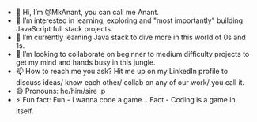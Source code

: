 - 👋 Hi, I’m @MkAnant, you can call me Anant.
- 👀 I’m interested in learning, exploring and "most importantly" building JavaScript full stack projects.
- 🌱 I’m currently learning Java stack to dive more in this world of 0s and 1s.
- 💞️ I’m looking to collaborate on beginner to medium difficulty projects to get my mind and hands busy in this jungle.
- 📫 How to reach me you ask? Hit me up on my LinkedIn profile to discuss ideas/ know each other/ collab on any of our work/ you call it.
- 😄 Pronouns: he/him/sire :p
- ⚡ Fun fact: Fun - I wanna code a game... Fact - Coding is a game in itself.
<!---
MkAnant/MkAnant is a ✨ special ✨ repository because its `README.md` (this file) appears on your GitHub profile.
You can click the Preview link to take a look at your changes.
--->
